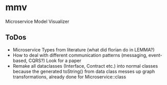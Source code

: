 # mmv

Microservice Model Visualizer

## ToDos

- Microservice Types from literature (what did florian do in LEMMA?)
- How to deal with different communication patterns (messaging, event-based, CQRS?) Look for a paper
- Remake all dataclasses (Interface, Contract etc.) into normal classes because the generated toString() from data class
  messes up graph transformations, already done for Microservice::class